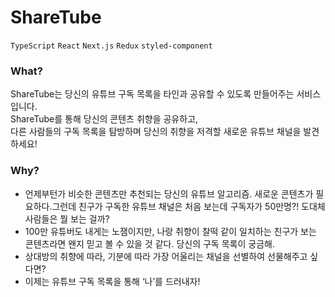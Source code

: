 # ShareTube
```TypeScript``` ```React``` ```Next.js``` ```Redux``` ```styled-component```
### **What?**
ShareTube는 당신의 유튜브 구독 목록을 타인과 공유할 수 있도록 만들어주는 서비스입니다.  
ShareTube를 통해 당신의 콘텐츠 취향을 공유하고,  
다른 사람들의 구독 목록을 탐방하며 당신의 취향을 저격할 새로운 유튜브 채널을 발견하세요!

### **Why?**

- 언제부턴가 비슷한 콘텐츠만 추천되는 당신의 유튜브 알고리즘. 새로운 콘텐츠가 필요하다.그런데 친구가 구독한 유튜브 채널은 처음 보는데 구독자가 50만명?! 도대체 사람들은 뭘 보는 걸까?
- 100만 유튜버도 내게는 노잼이지만, 나랑 취향이 찰떡 같이 일치하는 친구가 보는 콘텐츠라면 왠지 믿고 볼 수 있을 것 같다. 당신의 구독 목록이 궁금해.
- 상대방의 취향에 따라, 기분에 따라 가장 어울리는 채널을 선별하여 선물해주고 싶다면?
- 이제는 유튜브 구독 목록을 통해 ‘나’를 드러내자!
